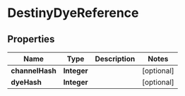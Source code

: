 
# DestinyDyeReference

## Properties
Name | Type | Description | Notes
------------ | ------------- | ------------- | -------------
**channelHash** | **Integer** |  |  [optional]
**dyeHash** | **Integer** |  |  [optional]



